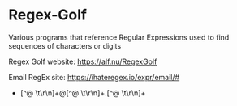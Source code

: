 # Regex-Golf
Various programs that reference Regular Expressions used to find sequences of characters or digits

Regex Golf website: https://alf.nu/RegexGolf

Email RegEx site: https://ihateregex.io/expr/email/#
- [^@ \t\r\n]+@[^@ \t\r\n]+\.[^@ \t\r\n]+

